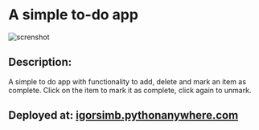 # A simple to-do app

![screnshot](https://github.com/igorsimb/pretty_todo/assets/screenshot.png?raw=true)

## Description: 
A simple to do app with functionality to add, delete and mark an item as complete. Click on the item to mark it as complete, click again to unmark.

## Deployed at: [igorsimb.pythonanywhere.com](https://igorsimb.pythonanywhere.com/)
